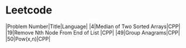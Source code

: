# Leetcode

|Problem Number|Title|Language|
|4|Median of Two Sorted Arrays|CPP|
|19|Remove Nth Node From End of List |CPP|
|49|Group Anagrams|CPP|
|50|Pow(x,n)|CPP|
